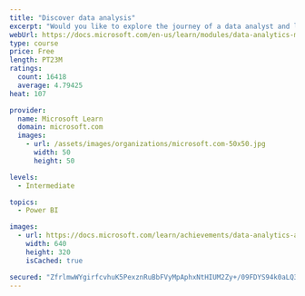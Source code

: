 ```yaml
---
title: "Discover data analysis"
excerpt: "Would you like to explore the journey of a data analyst and learn how a data analyst tells a story with data? In this module, you will explore the different roles in data and learn the different tasks of a data analyst."
webUrl: https://docs.microsoft.com/en-us/learn/modules/data-analytics-microsoft/
type: course
price: Free
length: PT23M
ratings:
  count: 16418
  average: 4.79425
heat: 107

provider:
  name: Microsoft Learn
  domain: microsoft.com
  images:
    - url: /assets/images/organizations/microsoft.com-50x50.jpg
      width: 50
      height: 50

levels:
  - Intermediate

topics:
  - Power BI

images:
  - url: https://docs.microsoft.com/learn/achievements/data-analytics-and-microsoft-social.png
    width: 640
    height: 320
    isCached: true

secured: "ZfrlmwWYgirfcvhuK5PexznRuBbFVyMpAphxNtHIUM2Zy+/09FDYS94k0aLQ3eaHTsrUqqyEn73ChWyIthrKYNlpJSTlu8FrK3VFAheY3n1KcBZqqdT8ELphIo3TMgNXOaUigaRUCMvkd6vGlXnUQVc3A3p56ej9ew9jYTB3dS4v906SZX/UGRcaDbd1KauzOW26H+d7fCSnai7JrBbsPMRyh47EVIhbtxQ1sxzJwGuMUmU18p4OqAGJ2dEdr7M73BiDWxztSrbHe88wLsEWXafal8lNcuo3P03UsAyIb5Pz8UMZhhvt/rQcZtE6epcz0CWPdtZaeQGtMbLubJx/X5cu3ulaHVpW5i54XUCxCONblpcEHQfje5HMAYgHeekPn7ndakj2Mn7PtO6ez2Xvryp6hYxDuPAnDis2uU4T19FL3ktveGOTmqeBO2Z6xBb2;z1Z6My2U784RQCkMAxN8fQ=="
---
```


